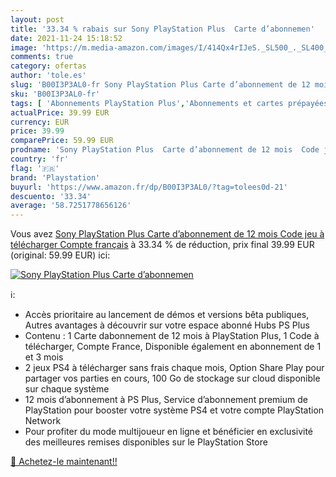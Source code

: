 ```yaml
---
layout: post
title: '33.34 % rabais sur Sony PlayStation Plus  Carte d’abonnemen'
date: 2021-11-24 15:18:52
image: 'https://m.media-amazon.com/images/I/414Qx4rIJeS._SL500_._SL400_.jpg'
comments: true
category: ofertas
author: 'tole.es'
slug: 'B00I3P3AL0-fr Sony PlayStation Plus Carte d’abonnement de 12 mois Code...'
sku: 'B00I3P3AL0-fr'
tags: [ 'Abonnements PlayStation Plus','Abonnements et cartes prépayées pour services en ligne','Accessoires pour PlayStation 3','Accessoires pour PlayStation 4','Accessoires pour PlayStation 5','Accessoires pour PlayStation Vita','Anciens systèmes','Anciens systèmes PlayStation','Casques gaming pour PlayStation 3','Casques gaming pour PlayStation 4','Casques gaming pour PlayStation Vita','Casques pour PlayStation 5','Jeux vidéo','PlayStation 3:  Consoles, jeux et accessoires','PlayStation 4: Consoles, jeux et accessoires','PlayStation 5: Consoles, jeux et accessoires','PlayStation Network','PlayStation Vita:  Consoles, jeux et accessoires','playstation', ]
actualPrice: 39.99 EUR
currency: EUR
price: 39.99
comparePrice: 59.99 EUR
prodname: 'Sony PlayStation Plus  Carte d’abonnement de 12 mois  Code jeu à télécharger  Compte français'
country: 'fr'
flag: '🇫🇷'
brand: 'Playstation'
buyurl: 'https://www.amazon.fr/dp/B00I3P3AL0/?tag=tolees0d-21'
descuento: '33.34'
average: '58.7251778656126'
---
```


Vous avez [Sony PlayStation Plus  Carte d’abonnement de 12 mois  Code jeu à télécharger  Compte français](https://www.amazon.fr/dp/B00I3P3AL0/?tag=tolees0d-21)  à  33.34 % de réduction, prix final  39.99 EUR (original: 59.99 EUR) ici:

[![Sony PlayStation Plus  Carte d’abonnemen](https://m.media-amazon.com/images/I/414Qx4rIJeS._SL500_._SL400_.jpg)](https://www.amazon.fr/dp/B00I3P3AL0/?tag=tolees0d-21)

ℹ️:

- Accès prioritaire au lancement de démos et versions bêta publiques, Autres avantages à découvrir sur votre espace abonné Hubs PS Plus
- Contenu : 1 Carte dabonnement de 12 mois à PlayStation Plus, 1 Code à télécharger, Compte France, Disponible également en abonnement de 1 et 3 mois
- 2 jeux PS4 à télécharger sans frais chaque mois, Option Share Play pour partager vos parties en cours, 100 Go de stockage sur cloud disponible sur chaque système
- 12 mois d’abonnement à PS Plus, Service d’abonnement premium de PlayStation pour booster votre système PS4 et votre compte PlayStation Network
- Pour profiter du mode multijoueur en ligne et bénéficier en exclusivité des meilleures remises disponibles sur le PlayStation Store

[🛒 Achetez-le maintenant!!](https://www.amazon.fr/dp/B00I3P3AL0/?tag=tolees0d-21)
